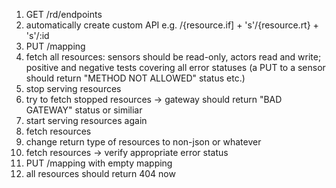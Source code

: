 1. GET /rd/endpoints
2. automatically create custom API e.g. /{resource.if] + 's'/{resource.rt} + 's'/:id
3. PUT /mapping
4. fetch all resources: sensors should be read-only, actors read and write; positive and negative tests covering all error statuses (a PUT to a sensor should return "METHOD NOT ALLOWED" status etc.)
5. stop serving resources
6. try to fetch stopped resources -> gateway should return "BAD GATEWAY" status or similiar
7. start serving resources again
8. fetch resources
9. change return type of resources to non-json or whatever
10. fetch resources -> verify appropriate error status
11. PUT /mapping with empty mapping
12. all resources should return 404 now
